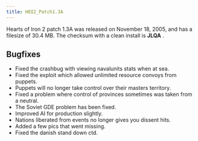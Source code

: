 ```yaml
---
title: HOI2_Patch1.3A
---
```


Hearts of Iron 2 patch 1.3A was released on November 18, 2005, and has a filesize of 30.4 MB. The checksum with a clean install is **JLQA** .

## Bugfixes

- Fixed the crashbug with viewing navalunits stats when at sea.
- Fixed the exploit which allowed unlimited resource convoys from puppets.
- Puppets will no longer take control over their masters territory.
- Fixed a problem where control of provinces sometimes was taken from a neutral.
- The Soviet GDE problem has been fixed.
- Improved AI for production slightly.
- Nations liberated from events no longer gives you dissent hits.
- Added a few pics that went missing.
- Fixed the danish stand down ctd.
